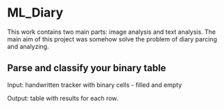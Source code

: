 # ML_Diary
This work contains two main parts: image analysis and text analysis. The main aim of this project was somehow solve the problem of diary parcing and analyzing. 

## Parse and classify your binary table

Input: handwritten tracker with binary cells - filled and empty

Output: table with results for each row.
